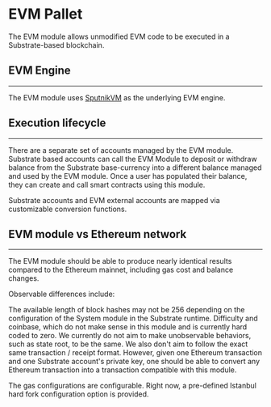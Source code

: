 # <b>EVM Pallet</b>

The EVM module allows unmodified EVM code to be executed in a Substrate-based blockchain.

## **EVM Engine**
---
The EVM module uses <a href="https://github.com/rust-blockchain/evm" target="_blank">SputnikVM</a> as the underlying EVM engine.

## **Execution lifecycle**
---
There are a separate set of accounts managed by the EVM module. Substrate based accounts can call the EVM Module to deposit or withdraw balance from the Substrate base-currency into a different balance managed and used by the EVM module. Once a user has populated their balance, they can create and call smart contracts using this module.

Substrate accounts and EVM external accounts are mapped via customizable conversion functions.

## **EVM module vs Ethereum network**
---
The EVM module should be able to produce nearly identical results compared to the Ethereum mainnet, including gas cost and balance changes.

Observable differences include:

The available length of block hashes may not be 256 depending on the configuration of the System module in the Substrate runtime.
Difficulty and coinbase, which do not make sense in this module and is currently hard coded to zero.
We currently do not aim to make unobservable behaviors, such as state root, to be the same. We also don't aim to follow the exact same transaction / receipt format. However, given one Ethereum transaction and one Substrate account's private key, one should be able to convert any Ethereum transaction into a transaction compatible with this module.

The gas configurations are configurable. Right now, a pre-defined Istanbul hard fork configuration option is provided.